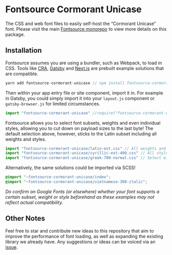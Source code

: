 # Fontsource Cormorant Unicase

The CSS and web font files to easily self-host the “Cormorant Unicase” font. Please visit the main [Fontsource monorepo](https://github.com/DecliningLotus/fontsource) to view more details on this package.

## Installation

Fontsource assumes you are using a bundler, such as Webpack, to load in CSS. Tools like [CRA](https://create-react-app.dev/), [Gatsby](https://www.gatsbyjs.org/) and [Next.js](https://nextjs.org/) are prebuilt example solutions that are compatible.

```javascript
yarn add fontsource-cormorant-unicase // npm install fontsource-cormorant-unicase
```

Then within your app entry file or site component, import it in. For example in Gatsby, you could simply import it into your `layout.js` component or `gatsby-browser.js` for limited circumstances.

```javascript
import "fontsource-cormorant-unicase" //require("fontsource-cormorant-unicase")
```

Fontsource allows you to select font subsets, weights and even individual styles, allowing you to cut down on payload sizes to the last byte! The default selection above, however, sticks to the Latin subset including all weights and styles.

```javascript
import "fontsource-cormorant-unicase/latin-ext.css" // All weights and styles included.
import "fontsource-cormorant-unicase/cyrillic-ext-400.css" // All styles included.
import "fontsource-cormorant-unicase/greek-700-normal.css" // Select either normal or italic.
```

Alternatively, the same solutions could be imported via SCSS!

```scss
@import "~fontsource-cormorant-unicase/index";
@import "~fontsource-cormorant-unicase/vietnamese-300-italic";
```

_Do confirm on Google Fonts (or elsewhere) whether your font supports a certain subset, weight or style beforehand as these examples may not reflect actual compatibility._

## Other Notes

Feel free to star and contribute new ideas to this repository that aim to improve the performance of font loading, as well as expanding the existing library we already have. Any suggestions or ideas can be voiced via an [issue](https://github.com/DecliningLotus/fontsource/issues).
